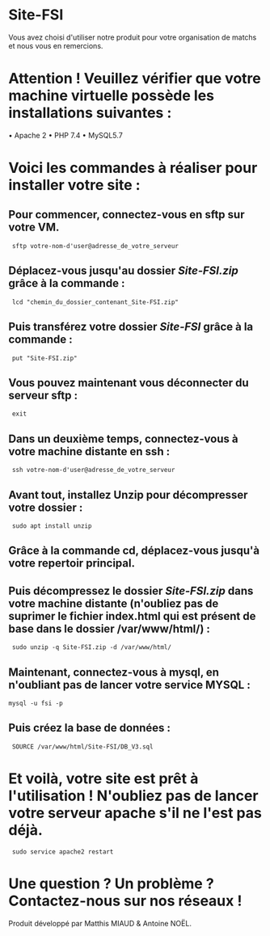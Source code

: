 # Site-FSI

Vous avez choisi d'utiliser notre produit pour votre organisation de matchs et nous vous en remercions.

# **Attention ! Veuillez vérifier que votre machine virtuelle possède les installations suivantes :**
• Apache 2
• PHP 7.4
• MySQL5.7 


# Voici les commandes à réaliser pour installer votre site : 

## Pour commencer, connectez-vous en sftp sur votre VM.

` sftp votre-nom-d'user@adresse_de_votre_serveur`


## Déplacez-vous jusqu'au dossier *Site-FSI.zip* grâce à la commande :
 
` lcd "chemin_du_dossier_contenant_Site-FSI.zip"`


## Puis transférez votre dossier *Site-FSI* grâce à la commande :
 
` put "Site-FSI.zip"`


## Vous pouvez maintenant vous déconnecter du serveur sftp : 

` exit`


## Dans un deuxième temps, connectez-vous à votre machine distante en ssh :

` ssh votre-nom-d'user@adresse_de_votre_serveur`


## Avant tout, installez Unzip pour décompresser votre dossier :

` sudo apt install unzip`

## Grâce à la commande cd, déplacez-vous jusqu'à votre repertoir principal.

## Puis décompressez le dossier *Site-FSI.zip* dans votre machine distante (n'oubliez pas de suprimer le fichier index.html qui est présent de base dans le dossier /var/www/html/) : 

` sudo unzip -q Site-FSI.zip -d /var/www/html/`

## Maintenant, connectez-vous à mysql, en n'oubliant pas de lancer votre service MYSQL  :

`mysql -u fsi -p`


## Puis créez la base de données :

` SOURCE /var/www/html/Site-FSI/DB_V3.sql`



# Et voilà, votre site est prêt à l'utilisation ! N'oubliez pas de lancer votre serveur apache s'il ne l'est pas déjà.

` sudo service apache2 restart`


# Une question ? Un problème ? Contactez-nous sur nos réseaux !



Produit développé par Matthis MIAUD & Antoine NOËL.

